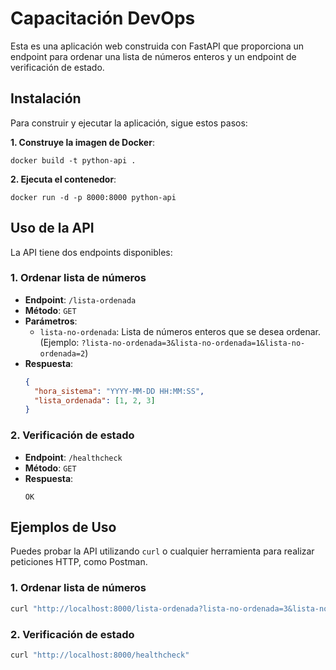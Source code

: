 # Capacitación DevOps

Esta es una aplicación web construida con FastAPI que proporciona un endpoint para ordenar una lista de números enteros y un endpoint de verificación de estado.

## Instalación

Para construir y ejecutar la aplicación, sigue estos pasos:

**1. Construye la imagen de Docker**:

```
docker build -t python-api .
```

**2. Ejecuta el contenedor**:

```
docker run -d -p 8000:8000 python-api
```

## Uso de la API

La API tiene dos endpoints disponibles:

### 1. Ordenar lista de números
- **Endpoint**: `/lista-ordenada`
- **Método**: `GET`
- **Parámetros**:
  - `lista-no-ordenada`: Lista de números enteros que se desea ordenar.  
    (Ejemplo: `?lista-no-ordenada=3&lista-no-ordenada=1&lista-no-ordenada=2`)
- **Respuesta**:
  ```json
  {
    "hora_sistema": "YYYY-MM-DD HH:MM:SS",
    "lista_ordenada": [1, 2, 3]
  }

### 2. Verificación de estado
- **Endpoint**: `/healthcheck`
- **Método**: `GET`
- **Respuesta**:
  ```text
  OK

## Ejemplos de Uso

Puedes probar la API utilizando `curl` o cualquier herramienta para realizar peticiones HTTP, como Postman.


### 1. Ordenar lista de números

```bash
curl "http://localhost:8000/lista-ordenada?lista-no-ordenada=3&lista-no-ordenada=1&lista-no-ordenada=2"
```

### 2. Verificación de estado
```bash
curl "http://localhost:8000/healthcheck"
```